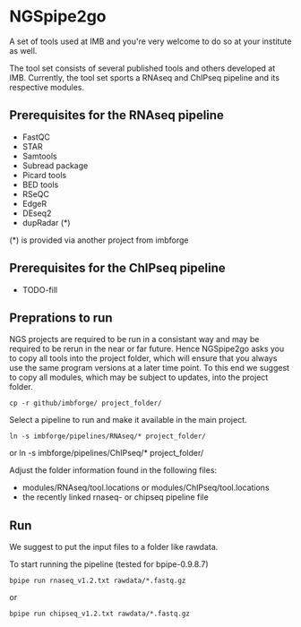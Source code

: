 # NGSpipe2go #
A set of tools used at IMB and you're very welcome to do so at your institute as well.

The tool set consists of several published tools and others developed at IMB.
Currently, the tool set sports a RNAseq and ChIPseq pipeline and its respective modules.

## Prerequisites for the RNAseq pipeline ##
- FastQC
- STAR
- Samtools
- Subread package
- Picard tools
- BED tools
- RSeQC
- EdgeR
- DEseq2
- dupRadar (*)

(*) is provided via another project from imbforge

## Prerequisites for the ChIPseq pipeline ##
- TODO-fill

## Preprations to run ##
NGS projects are required to be run in a consistant way and may be required to be rerun in the near or far future. Hence NGSpipe2go asks you to copy all tools into the project folder, which will ensure that you always use the same program versions at a later time point.
To this end we suggest to copy all modules, which may be subject to updates, into the project folder.

    cp -r github/imbforge/ project_folder/

Select a pipeline to run and make it available in the main project.

    ln -s imbforge/pipelines/RNAseq/* project_folder/
or 
    ln -s imbforge/pipelines/ChIPseq/* project_folder/

Adjust the folder information found in the following files:
- modules/RNAseq/tool.locations or modules/ChIPseq/tool.locations
- the recently linked rnaseq- or chipseq pipeline file

## Run ##

We suggest to put the input files to a folder like rawdata.

To start running the pipeline (tested for bpipe-0.9.8.7)

    bpipe run rnaseq_v1.2.txt rawdata/*.fastq.gz
or

    bpipe run chipseq_v1.2.txt rawdata/*.fastq.gz